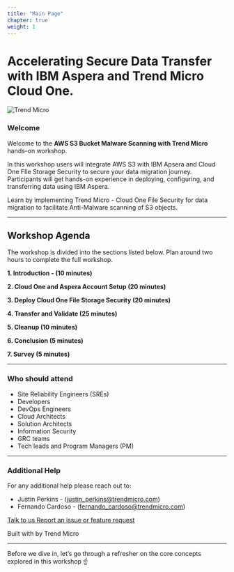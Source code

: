 ```yaml
---
title: "Main Page"
chapter: true
weight: 1
---
```


# Accelerating Secure Data Transfer with IBM Aspera and Trend Micro Cloud One.

![Trend Micro](/images/TM_logo.png)

### Welcome

Welcome to the **AWS S3 Bucket Malware Scanning with Trend Micro** hands-on workshop.

In this workshop users will integrate AWS S3 with IBM Apsera and Cloud One FIle Storage Security to secure your data migration journey. Participants will get hands-on experience in deploying, configuring, and transferring data using IBM Aspera.


Learn by implementing Trend Micro - Cloud One File Security for data migration to facilitate Anti-Malware scanning of S3 objects.

--------

## Workshop Agenda 

The workshop is divided into the sections listed below. Plan around two hours to complete the full workshop.


<span style="color: #4e3eb1;"><i class='fas fa-check fa-xs'></i></span> <b> 1. Introduction - (10 minutes)</b> 

<span style="color: #4e3eb1;"><i class='fas fa-check fa-xs'></i></span> <b> 2. Cloud One and Aspera Account Setup (20 minutes)</b>  

<span style="color: #4e3eb1;"><i class='fas fa-check fa-xs'></i></span> <b> 3. Deploy Cloud One File Storage Security (20 minutes)</b>

<span style="color: #4e3eb1;"><i class='fas fa-check fa-xs'></i></span> <b> 4. Transfer and Validate (25 minutes)</b>

<span style="color: #4e3eb1;"><i class='fas fa-check fa-xs'></i></span> <b> 5. Cleanup (10 minutes)</b>

<span style="color: #4e3eb1;"><i class='fas fa-check fa-xs'></i></span> <b> 6. Conclusion (5 minutes)</b>

<span style="color: #4e3eb1;"><i class='fas fa-check fa-xs'></i></span> <b> 7. Survey (5 minutes)</b>

--------

### Who should attend
- Site Reliability Engineers (SREs)
- Developers
- DevOps Engineers
- Cloud Architects
- Solution Architects
- Information Security
- GRC teams
- Tech leads and Program Managers (PM)

---

### Additional Help
For any additional help please reach out to: 

- Justin Perkins - (justin_perkins@trendmicro.com)
- Fernando Cardoso - (fernando_cardoso@trendmicro.com)

<p>
<a  href="mailto:fernando_cardoso@trendmicro.com;justin_perkins@trendmicro.com?subject=Feedback Accelerating Secure Data Transfer with IBM Aspera and Trend Micro Cloud One"  target="_blank" rel="noopener noreferrer"  class="btn btn-default">  
  Talk to us
  <i class="fas fa-paper-plane"></i>
</a>

<a  href="https://github.com/aws-samples/aws-modernization-for-s3-protection/issues/new" target="_blank" rel="noopener noreferrer"  class="btn btn-default">  
  <i class="fas fa-bug"></i>
  Report an issue or feature request
</a>
</p>
</li>
</ul>
<p>Built with <i class="far fa-heart" style="color: red;"></i> by Trend Micro</p>


--------

Before we dive in, let’s go through a refresher on the core concepts explored in this workshop :point_up: